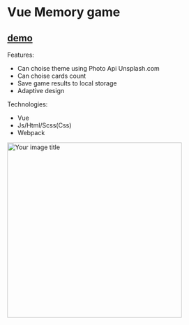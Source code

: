 # Vue Memory game

## [demo](https://mikhailchekov.github.io/vue-memory-card-game/)


Features: 
 - Can choise theme using Photo Api Unsplash.com
 - Can choise cards count
 - Save game results to local storage
 - Adaptive design

Technologies:
 - Vue
 - Js/Html/Scss(Css)
 - Webpack

<img src="https://mikhailchekov.github.io/new-portfolio/img/works/vue_memory_card_game.png" alt="Your image title" width="400"/>
